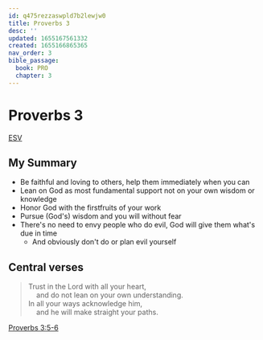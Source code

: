 ```yaml
---
id: q475rezzaswpld7b2lewjw0
title: Proverbs 3
desc: ''
updated: 1655167561332
created: 1655166865365
nav_order: 3
bible_passage:
  book: PRO
  chapter: 3
---
```


# Proverbs 3

[ESV](https://www.biblegateway.com/passage/?search=Proverbs+3&version=ESV)

## My Summary

- Be faithful and loving to others, help them immediately when you can
- Lean on God as most fundamental support not on your own wisdom or knowledge
- Honor God with the firstfruits of your work
- Pursue (God's) wisdom and you will without fear
- There's no need to envy people who do evil, God will give them what's due in time
  - And obviously don't do or plan evil yourself

## Central verses

> Trust in the Lord with all your heart,<br>
  &nbsp; &nbsp; and do not lean on your own understanding.<br>
  In all your ways acknowledge him,<br>
  &nbsp; &nbsp; and he will make straight your paths.

[Proverbs 3:5-6](https://www.biblegateway.com/passage/?search=Proverbs+3%3A5-6&version=ESV)
